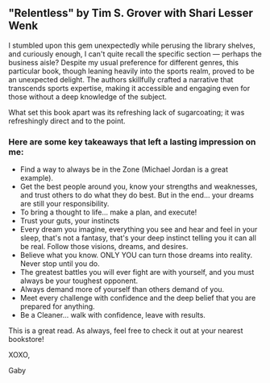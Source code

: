 ## "Relentless" by Tim S. Grover with Shari Lesser Wenk


I stumbled upon this gem unexpectedly while perusing the library shelves, and curiously enough, I can't quite recall the specific section — perhaps the business aisle? Despite my usual preference for different genres, this particular book, though leaning heavily into the sports realm, proved to be an unexpected delight. The authors skillfully crafted a narrative that transcends sports expertise, making it accessible and engaging even for those without a deep knowledge of the subject.

What set this book apart was its refreshing lack of sugarcoating; it was refreshingly direct and to the point. 

### Here are some key takeaways that left a lasting impression on me:

- Find a way to always be in the Zone (Michael Jordan is a great example).
- Get the best people around you, know your strengths and weaknesses, and trust others to do what they do best. But in the end... your dreams are still your responsibility.
- To bring a thought to life... make a plan, and execute!
- Trust your guts, your instincts
- Every dream you imagine, everything you see and hear and feel in your sleep, that's not a fantasy, that's your deep instinct telling you it can all be real. Follow those visions, dreams, and desires.
- Believe what you know. ONLY YOU can turn those dreams into reality. Never stop until you do.
- The greatest battles you will ever fight are with yourself, and you must always be your toughest opponent.
- Always demand more of yourself than others demand of you.
- Meet every challenge with confidence and the deep belief that you are prepared for anything.
- Be a Cleaner... walk with confidence, leave with results.

This is a great read. As always, feel free to check it out at your nearest bookstore!

XOXO,

Gaby
